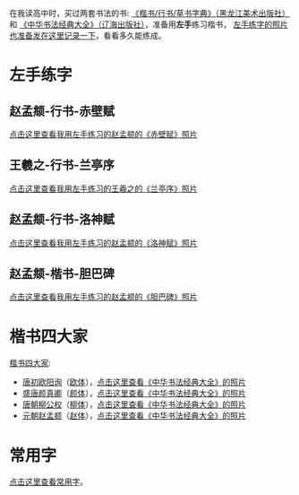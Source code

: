 在我读高中时，买过两套书法的书: [《楷书/行书/草书字典》（黑龙江美术出版社）](https://gitee.com/chenxiaosonggitee/tmp/raw/master/calligraphy/book/book-01.jpg)和
[《中华书法经典大全》（辽海出版社）](https://gitee.com/chenxiaosonggitee/tmp/raw/master/calligraphy/book/book-02.jpg)，准备用**左手**练习楷书，
[左手练字的照片也准备发在这里记录一下](https://chenxiaosong.com/src/calligraphy/calligraphy.html)，看看多久能练成。

# 左手练字

## 赵孟𫖯-行书-赤壁赋

[点击这里查看我用左手练习的赵孟𫖯的《赤壁赋》照片](https://gitee.com/chenxiaosonggitee/blog/blob/master/src/gitee-md/左手练字-赵孟𫖯-赤壁赋.md)

## 王羲之-行书-兰亭序

[点击这里查看我用左手练习的王羲之的《兰亭序》照片](https://gitee.com/chenxiaosonggitee/blog/blob/master/src/gitee-md/左手练字-王羲之-兰亭序.md)

## 赵孟𫖯-行书-洛神赋

[点击这里查看我用左手练习的赵孟𫖯的《洛神赋》照片](https://gitee.com/chenxiaosonggitee/blog/blob/master/src/gitee-md/左手练字-赵孟𫖯-洛神赋.md)

## 赵孟𫖯-楷书-胆巴碑

[点击这里查看我用左手练习的赵孟𫖯的《胆巴碑》照片](https://gitee.com/chenxiaosonggitee/blog/blob/master/src/gitee-md/左手练字-赵孟𫖯-胆巴碑.md)

<!--
## 赵孟𫖯-楷书-道德经

[点击这里查看我用左手练习的赵孟𫖯的《道德经》照片](https://gitee.com/chenxiaosonggitee/blog/blob/master/src/gitee-md/左手练字-赵孟𫖯-道德经.md)

## 赵孟𫖯-楷书-汲黯传

[点击这里查看我用左手练习的赵孟𫖯的《汲黯传》照片](https://gitee.com/chenxiaosonggitee/blog/blob/master/src/gitee-md/左手练字-赵孟𫖯-汲黯传.md)

## 楷书-灵飞经

[点击这里查看我用左手练习的《灵飞经》照片](https://gitee.com/chenxiaosonggitee/blog/blob/master/src/gitee-md/左手练字-灵飞经.md)

## 王羲之-行书-圣教序

[点击这里查看我用左手练习的王羲之的《圣教序》照片](https://gitee.com/chenxiaosonggitee/blog/blob/master/src/gitee-md/左手练字-王羲之-圣教序.md)
-->

# 楷书四大家

[楷书四大家](https://baike.baidu.com/item/%E6%A5%B7%E4%B9%A6%E5%9B%9B%E5%A4%A7%E5%AE%B6):

- [唐初欧阳询](https://baike.baidu.com/item/%E6%AC%A7%E9%98%B3%E8%AF%A2/481644)（[欧体](https://baike.baidu.com/item/%E6%AC%A7%E4%BD%93)），[点击这里查看《中华书法经典大全》的照片](https://gitee.com/chenxiaosonggitee/blog/blob/master/src/gitee-md/欧阳询.md)
- [盛唐颜真卿](https://baike.baidu.com/item/%E9%A2%9C%E7%9C%9F%E5%8D%BF/66560)（[颜体](https://baike.baidu.com/item/%E9%A2%9C%E4%BD%93)），[点击这里查看《中华书法经典大全》的照片](https://gitee.com/chenxiaosonggitee/blog/blob/master/src/gitee-md/颜真卿.md)
- [唐朝柳公权](https://baike.baidu.com/item/%E6%9F%B3%E5%85%AC%E6%9D%83/675302)（[柳体](https://baike.baidu.com/item/%E6%9F%B3%E4%BD%93)），[点击这里查看《中华书法经典大全》的照片](https://gitee.com/chenxiaosonggitee/blog/blob/master/src/gitee-md/柳公权.md)
- [元朝赵孟𫖯](https://baike.baidu.com/item/%E8%B5%B5%E5%AD%9F%E9%A0%AB/6733919)（[赵体](https://baike.baidu.com/item/%E8%B5%B5%E4%BD%93)），[点击这里查看《中华书法经典大全》的照片](https://gitee.com/chenxiaosonggitee/blog/blob/master/src/gitee-md/赵孟𫖯.md)

# 常用字

[点击这里查看常用字](https://chenxiaosong.com/src/calligraphy/written.html)。

